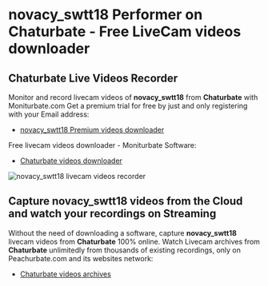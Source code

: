 # novacy_swtt18 Performer on Chaturbate - Free LiveCam videos downloader

## Chaturbate Live Videos Recorder

Monitor and record livecam videos of **novacy_swtt18** from **Chaturbate** with Moniturbate.com
Get a premium trial for free by just and only registering with your Email address:
* [novacy_swtt18 Premium videos downloader](https://moniturbate.com/request-demo-licence-key.html)

Free livecam videos downloader - Moniturbate Software:
* [Chaturbate videos downloader](https://moniturbate.com/moniturbate-download-software.html)

![novacy_swtt18 livecam videos recorder](https://peachurnet.com/templates/moniturbate-software.png)


## Capture novacy_swtt18 videos from the Cloud and watch your recordings on Streaming

Without the need of downloading a software, capture **novacy_swtt18** livecam videos from **Chaturbate** 100% online.
Watch Livecam archives from **Chaturbate** unlimitedly from thousands of existing recordings, only on Peachurbate.com and its websites network:
* [Chaturbate videos archives](https://peachurnet.com/)